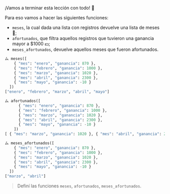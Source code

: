 ¡Vamos a terminar esta lección con todo! :muscle:

Para eso vamos a hacer las siguientes funciones:

* `meses`, la cual dada una lista con registros devuelve una lista de meses :calendar:;
* `afortunados`, que filtra aquellos registros que tuvieron una ganancia mayor a $1000 :dollar:;
* `meses_afortunados`, devuelve aquellos meses que fueron afortunados.

```python
ム meses([
    { "mes": "enero", "ganancia": 870 }, 
    { "mes": "febrero", "ganancia": 1000 }, 
    { "mes": "marzo", "ganancia": 1020 }, 
    { "mes": "abril", "ganancia": 2300 }, 
    { "mes": "mayo", "ganancia": -10 }
  ])
["enero", "febrero", "marzo", "abril", "mayo"]

ム afortunados([
      { "mes": "enero", "ganancia": 870 }, 
      { "mes": "febrero", "ganancia": 1000 }, 
      { "mes": "marzo", "ganancia": 1020 }, 
      { "mes": "abril", "ganancia": 2300 }, 
      { "mes": "mayo", "ganancia": -10 }
    ])
[ { "mes": "marzo", "ganancia": 1020 }, { "mes": "abril", "ganancia": 2300 }]

ム meses_afortunados([
    { "mes": "enero", "ganancia": 870 }, 
    { "mes": "febrero", "ganancia": 1000 }, 
    { "mes": "marzo", "ganancia": 1020 }, 
    { "mes": "abril", "ganancia": 2300 }, 
    { "mes": "mayo", "ganancia": -10 }
  ])
["marzo", "abril"]
```
> Definí las funciones `meses`, `afortunados`, `meses_afortunados`.
